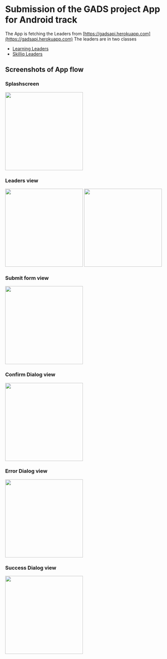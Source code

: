# Submission of the GADS project App for Android track
The App is fetching the Leaders from [https://gadsapi.herokuapp.com](https://gadsapi.herokuapp.com)
The leaders are in two classes
+ [Learning Leaders](https://gadsapi.herokuapp.com/hours)
+ [Skilliq Leaders](https://gadsapi.herokuapp.com/skilliq)


## Screenshots of App flow
### Splashscreen
<img src="https://github.com/Ezugworie/GADS_Leaderboard/blob/master/screenshots/splash%20screen.jpeg" width="250">

### Leaders view
<img src="https://github.com/Ezugworie/GADS_Leaderboard/blob/master/screenshots/learning%20leaders.jpeg" width="250"> <img src="https://github.com/Ezugworie/GADS_Leaderboard/blob/master/screenshots/skilled%20leaders.jpeg" width="250">

### Submit form view
<img src="https://github.com/Ezugworie/GADS_Leaderboard/blob/master/screenshots/submit%20form.jpeg" width="250">

### Confirm Dialog view
<img src="https://github.com/Ezugworie/GADS_Leaderboard/blob/master/screenshots/confirm%20dialog.jpeg" width="250">

### Error Dialog view
<img src="https://github.com/Ezugworie/GADS_Leaderboard/blob/master/screenshots/error%20dialog.jpeg" width="250">

### Success Dialog view
<img src="https://github.com/Ezugworie/GADS_Leaderboard/blob/master/screenshots/success%20dialog.png" width="250">


